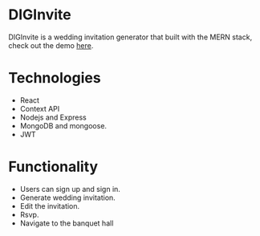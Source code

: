 # DIGInvite

DIGInvite is a wedding invitation generator that built with the MERN stack, check out the demo [here](https://my-story-blog.herokuapp.com/).

# Technologies

- React
- Context API
- Nodejs and Express
- MongoDB and mongoose.
- JWT

# Functionality

- Users can sign up and sign in.
- Generate wedding invitation.
- Edit the invitation.
- Rsvp.
- Navigate to the banquet hall
